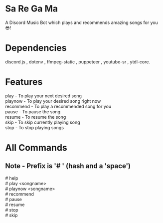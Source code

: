 # Sa Re Ga Ma
A Discord Music Bot which plays and recommends amazing songs for you :sunglasses:! 

# Dependencies
discord.js , dotenv , ffmpeg-static , puppeteer , youtube-sr , ytdl-core.

# Features
play - To play your next desired song <br/>
playnow - To play your desired song right now <br/>
recommend - To play a recommended song for you <br/>
pause - To pause the song <br/>
resume - To resume the song <br/>
skip - To skip currently playing song <br/>
stop - To stop playing songs <br/>

# All Commands
## Note - Prefix is '# ' (hash and a 'space') <br/>
 \#  help <br/>
 \# play \<songname><br/>
 \# playnow \<songname><br/>
 \# recommend <br/>
 \# pause <br/>
 \# resume <br/>
 \# stop <br/>
 \# skip 
